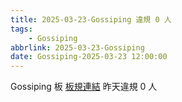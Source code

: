 ```yaml
---
title: 2025-03-23-Gossiping 違規 0 人
tags:
    - Gossiping
abbrlink: 2025-03-23-Gossiping
date: Gossiping-2025-03-23 12:00:00
---
```

Gossiping 板 [板規連結](https://www.ptt.cc/bbs/Gossiping/M.1637425085.A.07D.html)
昨天違規 0 人
